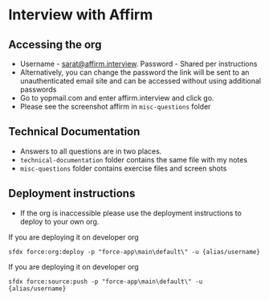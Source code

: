 # Interview with Affirm

## Accessing the org
- Username - sarat@affirm.interview. Password - Shared per instructions
- Alternatively, you can change the password the link will be sent to an unauthenticated email site and can be accessed without using additional passwords
- Go to yopmail.com and enter affirm.interview and click go.
- Please see the screenshot affirm in `misc-questions` folder

## Technical Documentation
- Answers to all questions are in two places. 
- `technical-documentation` folder contains the same file with my notes
- `misc-questions` folder contains exercise files and screen shots

## Deployment instructions

- If the org is inaccessible please use the deployment instructions to deploy to 
your own org.

If you are deploying it on developer org

`sfdx force:org:deploy -p "force-app\main\default\" -u {alias/username}`

If you are deploying it on developer org

`sfdx force:source:push -p "force-app\main\default\" -u {alias/username}`






